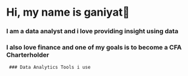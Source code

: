 # Hi, my name is ganiyat👋
### **I am a data analyst and i love providing insight using data**
### **I also love finance and one of my goals is to become  a CFA Charterholder** 

<!--
**Adejareganiyat/Adejareganiyat** is a ✨ _special_ ✨ repository because its `README.md` (this file) appears on your GitHub profile.

Here are some ideas to get you started:

- 🔭 I’m currently working on several projects to improve my data analytics skills
- 🌱 I currently use SQL,Phyton,Excel. Power BI and Tableau for analyzing data 
- 🤔 I am available for Data Analyst roles 
- 📫 You can reach me on [LinkedIn](https://www.linkedin.com/in/ganiyat-adejare/)
- ⚡ Fun fact: I love Research and giving people feedbacks on new things i have discovered
-->
     ### Data Analytics Tools i use
     
